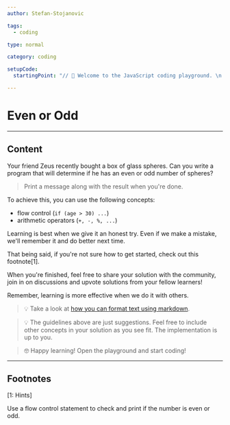 ```yaml
---
author: Stefan-Stojanovic

tags:
  - coding

type: normal

category: coding

setupCode:
  startingPoint: "// 👋 Welcome to the JavaScript coding playground. \n. // Example output: \n // Zeus has 31 spheres \n"

---
```


# Even or Odd

---

## Content

Your friend Zeus recently bought a box of glass spheres. Can you write a program that will determine if he has an even or odd number of spheres? 

> Print a message along with the result when you're done.

To achieve this, you can use the following concepts:
- flow control (`if (age > 30) ...`)
- arithmetic operators (`+, -, %, ...`)

Learning is best when we give it an honest try. Even if we make a mistake, we'll remember it and do better next time.

That being said, if you're not sure how to get started, check out this footnote[1]. 

When you're finished, feel free to share your solution with the community, join in on discussions and upvote solutions from your fellow learners!

Remember, learning is more effective when we do it with others.

> 💡 Take a look at [how you can format text using markdown](https://www.enki.com/glossary/general/markdown-formatting).

> 💡 The guidelines above are just suggestions. Feel free to include other concepts in your solution as you see fit. The implementation is up to you.

> 🤓 Happy learning! Open the playground and start coding!


---

## Footnotes

[1: Hints]

Use a flow control statement to check and print if the number is even or odd.